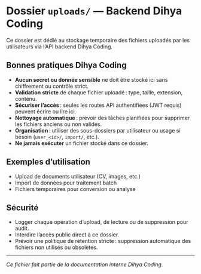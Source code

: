 # Dossier `uploads/` — Backend Dihya Coding

Ce dossier est dédié au stockage temporaire des fichiers uploadés par les utilisateurs via l’API backend Dihya Coding.

## Bonnes pratiques Dihya Coding

- **Aucun secret ou donnée sensible** ne doit être stocké ici sans chiffrement ou contrôle strict.
- **Validation stricte** de chaque fichier uploadé : type, taille, extension, contenu.
- **Sécuriser l’accès** : seules les routes API authentifiées (JWT requis) peuvent écrire ou lire ici.
- **Nettoyage automatique** : prévoir des tâches planifiées pour supprimer les fichiers anciens ou non validés.
- **Organisation** : utiliser des sous-dossiers par utilisateur ou usage si besoin (`user_<id>/`, `import/`, etc.).
- **Ne jamais exécuter** un fichier stocké dans ce dossier.

## Exemples d’utilisation

- Upload de documents utilisateur (CV, images, etc.)
- Import de données pour traitement batch
- Fichiers temporaires pour conversion ou analyse

## Sécurité

- Logger chaque opération d’upload, de lecture ou de suppression pour audit.
- Interdire l’accès public direct à ce dossier.
- Prévoir une politique de rétention stricte : suppression automatique des fichiers non utilisés ou obsolètes.

---

*Ce fichier fait partie de la documentation interne Dihya Coding.*